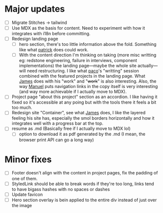 # Major updates
- [ ] Migrate Stitches -> tailwind
- [ ] Use MDX as the basis for content. Need to experiment with how it integrates with i18n before committing.
- [ ] Redesign landing page
    - [ ] hero section, there's too little information above the fold. Something like what [patrick](https://www.patrickaltair.com/) does could work.
    - [ ] With the content direction I'm thinking on taking (more misc writting eg: redstone engineering, failure in interviews, component implementations) the landing page—maybe the whole site actually—will need restructuring. I like what [paco](https://paco.me/)'s "writting" session combined with the featured projects in the landing page. What [James](https://jm.sv/) does with his "work" and "~~work~~" is also interesting. Also, the way [Manuel](https://manuelmoreale.com/) puts navigation links in the copy itself is very interesting (and way more achievable if I actually move to MDX).
- [ ] Project page "about this project" section as an accordion. I like having it fixed so it's accessible at any poing but with the tools there it feels a bit too much.
- [ ] Redesign site "Container", see what [James](https://jm.sv/) does, I like the layered feeling his site has, especially the smol borders horizontally and how it integrates well with a progress bar at the top.
- [ ] resume as .md (Basically free if I actually move to MDX lol)
    - [ ] option to download it as pdf generated by the .md (I mean, the browser print API can go a long way)

# Minor fixes
- [ ] Footer doesn't align with the content in project pages, fix the padding of one of them.
- [ ] StyledLink should be able to break words if they're too long, links tend to have bigass hashes with no spaces or dashes 
- [ ] Update favicon
- [ ] Hero section overlay is bein applied to the entire div instead of just over the image
